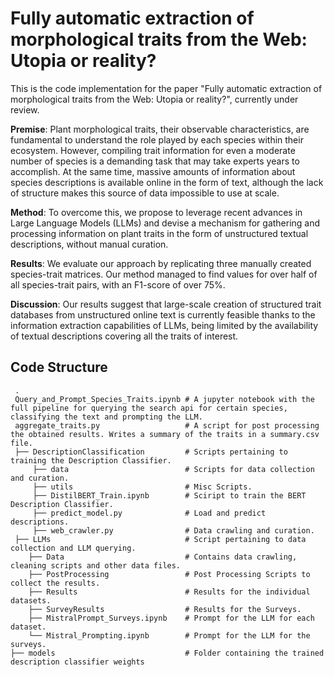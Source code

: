 
# Fully automatic extraction of morphological traits from the Web: Utopia or reality?

This is the code implementation for the paper "Fully automatic extraction of morphological traits from the Web: Utopia or reality?", currently under review. 

**Premise**: Plant morphological traits, their observable characteristics, are fundamental to understand the role played by each species within their ecosystem.
However, compiling trait information for even a moderate number of species is a demanding task that may take experts years to accomplish.
At the same time, massive amounts of information about species descriptions is available online in the form of text, although the lack of structure makes this source of data impossible to use at scale.

**Method**: To overcome this, we propose to  leverage recent advances in Large Language Models (LLMs) and devise a mechanism for gathering and processing information on plant traits in the form of unstructured textual descriptions, without manual curation.

**Results**: We evaluate our approach by replicating three manually created species-trait matrices. Our method managed to find values for over half of all species-trait pairs, with an F1-score of over 75%.

**Discussion**:
Our results suggest that large-scale creation of structured trait databases from unstructured online text is currently feasible thanks to the information extraction capabilities of LLMs, being limited by the availability of textual descriptions covering all the traits of interest.

**Code Structure**
-----
```
 .
 Query_and_Prompt_Species_Traits.ipynb # A jupyter notebook with the full pipeline for querying the search api for certain species, classifying the text and prompting the LLM.
 aggregate_traits.py                   # A script for post processing the obtained results. Writes a summary of the traits in a summary.csv file.
 ├── DescriptionClassification         # Scripts pertaining to training the Description Classifier.
     ├── data                          # Scripts for data collection and curation.
     ├── utils                         # Misc Scripts.
     ├── DistilBERT_Train.ipynb        # Sciript to train the BERT Description Classifier.
     ├── predict_model.py              # Load and predict descriptions.
     ├── web_crawler.py                # Data crawling and curation.
 ├── LLMs                              # Script pertaining to data collection and LLM querying.
    ├── Data                           # Contains data crawling, cleaning scripts and other data files.
    ├── PostProcessing                 # Post Processing Scripts to collect the results.
    ├── Results                        # Results for the individual datasets.
    ├── SurveyResults                  # Results for the Surveys.
    ├── MistralPrompt_Surveys.ipynb    # Prompt for the LLM for each dataset.
    └── Mistral_Prompting.ipynb        # Prompt for the LLM for the surveys.
├── models                             # Folder containing the trained description classifier weights

```
